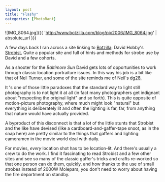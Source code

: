 ```yaml
---
layout: post
title: "Flashy"
categories: [PhotoRant]
---
```



![IMG_8064.jpg]({{ 'http://www.botzilla.com/blog/pix2006/IMG_8064.jpg' | absolute_url }})


A few days back I ran across a site linking to <a href="http://www.botzilla.com/">Botzilla</a>: David Hobby's <a href="http://strobist.blogspot.com">Strobist.</a> Quite a popular site and full of hints and methods for strobe use by David and a few cohorts.

As a shooter for the <i>Baltimore Sun</i> David gets lots of opportunities to work through classic location portraiture issues. In this way his job is a bit like that of Neil Turner, and some of the site reminds me of Neil's <a href="http://www.dg28.com/">dg28.</a>

It 's one of those little paradoxes that the standard way to light still photography is to not light it at all (in fact many photographers get indignant about "respecting the original light" and so forth). This is quite opposite of motion-picture photography, where much might look "natural" but everything is deliberately lit and often the lighting is far, far, from anything that nature would have actually provided.

A byproduct of this disconnect is that a lot of the little stunts that Strobist and the like have devised (like a cardboard-and-gaffer-tape snoot, as in the snap here) are pretty similar to the things that gaffers and lighting cameramen in the movie world deal with daily.

For movies, <i>every</i> location shot has to be location-lit. And there's usually a crew to do the work. I find it fascinating to read Strobist and a few other sites and see so many of the classic gaffer's tricks and crafts re-worked so that one person can do them, quickly, and how thanks to the use of small strobes instead of 2000W Molepars, you don't need to worry about having the fire department on standby.
